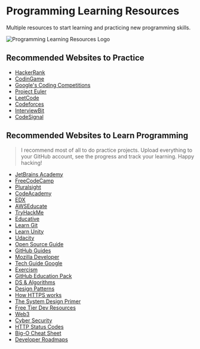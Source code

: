 # Programming Learning Resources
Multiple resources to start learning and practicing new programming skills.

![Programming Learning Resources Logo](https://user-images.githubusercontent.com/30379522/164405294-b67dc950-e3b4-4ae8-b2ae-0d342126fb7d.gif)

## Recommended Websites to Practice

- [HackerRank](https://www.hackerrank.com/)
- [CodinGame](https://www.codingame.com/start)
- [Google's Coding Competitions](https://codingcompetitions.withgoogle.com/)
- [Project Euler](https://projecteuler.net/archives)
- [LeetCode](https://leetcode.com/explore/)
- [Codeforces](https://codeforces.com/)
- [InterviewBit](https://www.interviewbit.com/)
- [CodeSignal](https://app.codesignal.com/)

## Recommended Websites to Learn Programming

> I recommend most of all to do practice projects. 
> Upload everything to your GitHub account, see the progress and track your learning.
> Happy hacking!

- [JetBrains Academy](https://hyperskill.org/study-plan)
- [FreeCodeCamp](https://www.freecodecamp.org/learn/)
- [Pluralsight](https://app.pluralsight.com/id/)
- [CodeAcademy](https://www.codecademy.com/)
- [EDX](https://www.edx.org/es)
- [AWSEducate](https://aws.amazon.com/es/education/awseducate/)
- [TryHackMe](https://tryhackme.com/)
- [Educative](https://www.educative.io/github-students)
- [Learn Git](https://learngitbranching.js.org/?locale=es_AR)
- [Learn Unity](https://learn.unity.com/)
- [Udacity](https://classroom.udacity.com/me)
- [Open Source Guide](https://opensource.guide/es/)
- [GitHub Guides](https://guides.github.com/)
- [Mozilla Developer](https://developer.mozilla.org/es/)
- [Tech Guide Google](https://techdevguide.withgoogle.com/paths/)
- [Exercism](https://exercism.io/)
- [GitHub Education Pack](https://education.github.com/pack#offers)
- [DS & Algorithms](https://www.programiz.com/dsa)
- [Design Patterns](https://refactoring.guru/es/design-patterns)
- [How HTTPS works](https://howhttps.works/)
- [The System Design Primer](https://github.com/donnemartin/system-design-primer)
- [Free Tier Dev Resources](https://github.com/ripienaar/free-for-dev)
- [Web3](https://docs.google.com/document/u/0/d/1SWJw_NTyUvgdB_asRzsnVyKjciW8dZbeqQeUeWsEiQc/mobilebasic#)
- [Cyber Security](https://tryhackme.com/)
- [HTTP Status Codes](https://httpstatusdogs.com/)
- [Big-O Cheat Sheet](https://www.bigocheatsheet.com/)
- [Developer Roadmaps](https://roadmap.sh/)
